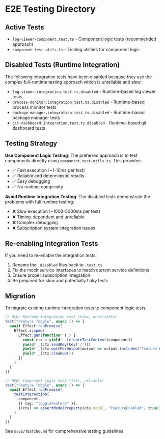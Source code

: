 # E2E Testing Directory

## Active Tests

- `log-viewer-component.test.ts` - Component logic tests (recommended approach)
- `component-test-utils.ts` - Testing utilities for component logic

## Disabled Tests (Runtime Integration)

The following integration tests have been disabled because they use the complex full-runtime testing approach which is unreliable and slow:

- `log-viewer.integration.test.ts.disabled` - Runtime-based log viewer tests
- `process-monitor.integration.test.ts.disabled` - Runtime-based process monitor tests  
- `package-manager.integration.test.ts.disabled` - Runtime-based package manager tests
- `git-dashboard.integration.test.ts.disabled` - Runtime-based git dashboard tests

## Testing Strategy

**Use Component Logic Testing**: The preferred approach is to test components directly using `component-test-utils.ts`. This provides:

- ✅ Fast execution (~1-10ms per test)
- ✅ Reliable and deterministic results
- ✅ Easy debugging
- ✅ No runtime complexity

**Avoid Runtime Integration Testing**: The disabled tests demonstrate the problems with full runtime testing:

- ❌ Slow execution (~1000-5000ms per test)
- ❌ Timing-dependent and unreliable
- ❌ Complex debugging
- ❌ Subscription system integration issues

## Re-enabling Integration Tests

If you need to re-enable the integration tests:

1. Rename the `.disabled` files back to `.test.ts`
2. Fix the mock service interfaces to match current service definitions
3. Ensure proper subscription integration
4. Be prepared for slow and potentially flaky tests

## Migration

To migrate existing runtime integration tests to component logic tests:

```typescript
// OLD: Runtime integration test (slow, unreliable)
test("Feature Toggle", async () => {
  await Effect.runPromise(
    Effect.scoped(
      Effect.gen(function* (_) {
        const ctx = yield* _(createTestContext(component))
        yield* _(ctx.sendKey(key('/')))
        yield* _(ctx.waitForOutput(output => output.includes("Feature ON"), 1000))
        yield* _(ctx.cleanup())
      })
    )
  )
})

// NEW: Component logic test (fast, reliable)
test("Feature Toggle", async () => {
  await Effect.runPromise(
    testInteraction(
      component,
      [{ tag: "toggleFeature" }],
      [(ctx) => assertModelProperty(ctx.model, "featureEnabled", true)]
    )
  )
})
```

See `docs/TESTING.md` for comprehensive testing guidelines.
